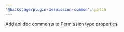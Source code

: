 ```yaml
---
'@backstage/plugin-permission-common': patch
---
```


Add api doc comments to Permission type properties.
